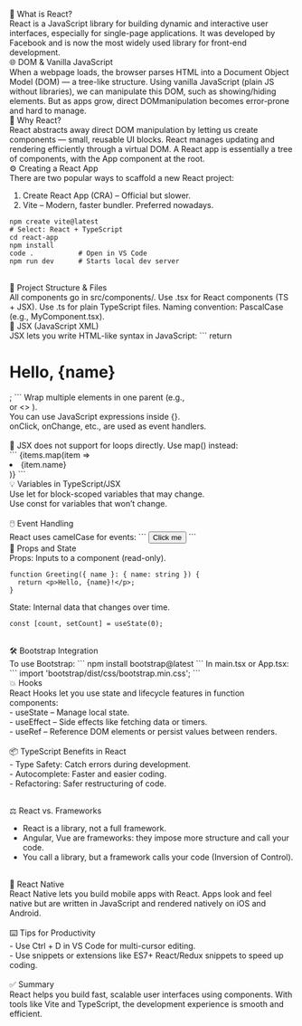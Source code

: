 🧠 What is React?<br/>
React is a JavaScript library for building dynamic and interactive user interfaces, especially for single-page applications. It was developed by Facebook and is now the most widely used library for front-end development.
<br/>
🌐 DOM & Vanilla JavaScript<br/>
When a webpage loads, the browser parses HTML into a Document Object Model (DOM) — a tree-like structure. Using vanilla JavaScript (plain JS without libraries), we can manipulate this DOM, such as showing/hiding elements. But as apps grow, direct DOMmanipulation becomes error-prone and hard to manage.
<br/>
🧩 Why React?<br/>
React abstracts away direct DOM manipulation by letting us create components — small, reusable UI blocks. React manages updating and rendering efficiently through a virtual DOM. A React app is essentially a tree of components, with the App component at 
the root.
<br/>
⚙️ Creating a React App<br/>
There are two popular ways to scaffold a new React project:
1. Create React App (CRA) – Official but slower.
2. Vite – Modern, faster bundler. Preferred nowadays.

```
npm create vite@latest
# Select: React + TypeScript
cd react-app
npm install
code .           # Open in VS Code
npm run dev      # Starts local dev server

```
<br/>
📁 Project Structure & Files<br/>
All components go in src/components/.
Use .tsx for React components (TS + JSX).
Use .ts for plain TypeScript files.
Naming convention: PascalCase (e.g., MyComponent.tsx).
<br/>
🧬 JSX (JavaScript XML)<br/>
JSX lets you write HTML-like syntax in JavaScript:
```
return <h1>Hello, {name}</h1>;
```
Wrap multiple elements in one parent (e.g., <div> or <> </>).<br/>
You can use JavaScript expressions inside {}.<br/>
onClick, onChange, etc., are used as event handlers.<br/>
<br/>
🚫 JSX does not support for loops directly. Use map() instead:<br/>
```
{items.map(item => <li key={item.id}>{item.name}</li>)}
```
<br/>
💡 Variables in TypeScript/JSX<br/>
Use let for block-scoped variables that may change.<br/>
Use const for variables that won’t change.<br/>
<br/>
🖱️ Event Handling<br/>
React uses camelCase for events:
```
<button onClick={handleClick}>Click me</button>
```
<br/>
🧠 Props and State<br/>
Props: Inputs to a component (read-only).<br/>

```
function Greeting({ name }: { name: string }) {
  return <p>Hello, {name}!</p>;
}
```
State: Internal data that changes over time.<br/>
```
const [count, setCount] = useState(0);
```
<br/>
🛠️ Bootstrap Integration<br/>
To use Bootstrap:
```
npm install bootstrap@latest
```
In main.tsx or App.tsx:
```
import 'bootstrap/dist/css/bootstrap.min.css';
```
<br/>
💥 Hooks
<br/>
React Hooks let you use state and lifecycle features in function components:<br/>
- useState – Manage local state.<br/>
- useEffect – Side effects like fetching data or timers.<br/>
- useRef – Reference DOM elements or persist values between renders.<br/>
<br/>
📦 TypeScript Benefits in React<br/>
- Type Safety: Catch errors during development.<br/>
- Autocomplete: Faster and easier coding.<br/>
- Refactoring: Safer restructuring of code.<br/>
<br/>

⚖️ React vs. Frameworks<br/>
- React is a library, not a full framework.
- Angular, Vue are frameworks: they impose more structure and call your code.
- You call a library, but a framework calls your code (Inversion of Control).
<br/>
📱 React Native<br/>
React Native lets you build mobile apps with React. Apps look and feel native but are written in JavaScript and rendered natively on iOS and Android.<br/>
<br/>
⌨️ Tips for Productivity<br/>
- Use Ctrl + D in VS Code for multi-cursor editing.<br/>
- Use snippets or extensions like ES7+ React/Redux snippets to speed up coding.<br/>
<br/>
✅ Summary<br/>
React helps you build fast, scalable user interfaces using components. With tools like Vite and TypeScript, the development experience is smooth and efficient.



















